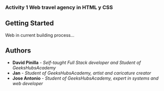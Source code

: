 ### Activity 1  Web travel agency in HTML y CSS

## Getting Started
Web in current building process...

## Authors
* **David Pinilla** - *Self-taught Full Stack developer and Student of GeeksHubsAcademy* 
* **Jan** - *Student of GeeksHubsAcademy, artist and caricature creator* 
* **Jose Antonio** - *Student of GeeksHubsAcademy, expert in systems and web developer* 
